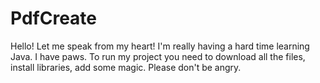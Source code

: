 # PdfCreate

Hello! Let me speak from my heart! 
I'm really having a hard time learning Java. I have paws.
To run my project you need to download all the files, install libraries, add some magic. Please don't be angry.
